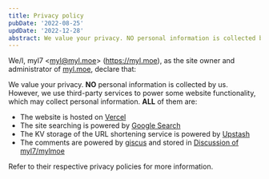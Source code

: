 ```yaml
---
title: Privacy policy
pubDate: '2022-08-25'
updDate: '2022-12-28'
abstract: We value your privacy. NO personal information is collected by us. However, we use third-party services to power some website functionality, which may collect personal information. Check ALL of them in the post.
---
```


<!-- Copyright (C) 2022 myl7 -->
<!-- SPDX-License-Identifier: CC-BY-SA-4.0 -->

We/I, myl7 \<myl@myl.moe\> (https://myl.moe), as the site owner and administrator of [myl.moe](https://myl.moe), declare that:

We value your privacy.
**NO** personal information is collected by us.
However, we use third-party services to power some website functionality, which may collect personal information.
**ALL** of them are:

- The website is hosted on [Vercel](https://vercel.com/)
- The site searching is powered by [Google Search](https://www.google.com/)
- The KV storage of the URL shortening service is powered by [Upstash](https://upstash.com/)
- The comments are powered by [giscus](https://giscus.app/) and stored in [Discussion of myl7/mylmoe](https://github.com/myl7/mylmoe/discussions)

Refer to their respective privacy policies for more information.
